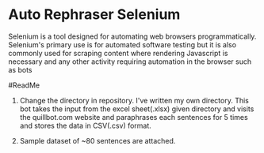 # Auto Rephraser Selenium
Selenium is a tool designed for automating web browsers programmatically. Selenium's primary use is for automated software testing but it is also commonly used for scraping content where rendering Javascript is necessary and any other activity requiring automation in the browser such as bots

#ReadMe
1. Change the directory in repository. I've written my own directory.
This bot takes the input from the excel sheet(.xlsx) given directory and visits the quillbot.com website and paraphrases each sentences for 5 times and stores the data in CSV(.csv) format.

2. Sample dataset of ~80 sentences are attached.
